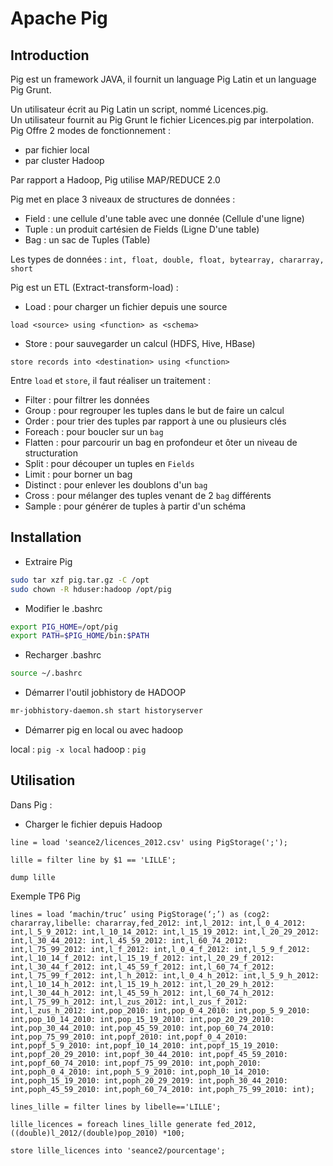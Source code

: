 # Apache Pig

## Introduction

Pig est un framework JAVA, il fournit un language Pig Latin et un language Pig Grunt.

Un utilisateur écrit au Pig Latin un script, nommé Licences.pig.  
Un utilisateur fournit au Pig Grunt le fichier Licences.pig par interpolation.  
Pig Offre 2 modes de fonctionnement :

* par fichier local
* par cluster Hadoop

Par rapport a Hadoop, Pig utilise MAP/REDUCE 2.0

Pig met en place 3 niveaux de structures de données :

* Field : une cellule d'une table avec une donnée (Cellule d'une ligne)
* Tuple : un produit cartésien de Fields (Ligne D'une table)
* Bag : un sac de Tuples (Table)

Les types de données : `int, float, double, float, bytearray, chararray, short`

Pig est un ETL (Extract-transform-load) :

* Load : pour charger un fichier depuis une source

`load <source> using <function> as <schema>`

* Store : pour sauvegarder un calcul (HDFS, Hive, HBase)

`store records into <destination> using <function>`

Entre `load` et `store`, il faut réaliser un traitement :

* Filter : pour filtrer les données
* Group : pour regrouper les tuples dans le but de faire un calcul
* Order : pour trier des tuples par rapport à une ou plusieurs clés
* Foreach : pour boucler sur un `bag`
* Flatten : pour parcourir un bag en profondeur et ôter un niveau de structuration
* Split : pour découper un tuples en `Fields`
* Limit : pour borner un bag
* Distinct : pour enlever les doublons d'un `bag`
* Cross : pour mélanger des tuples venant de 2 `bag` différents
* Sample : pour générer de tuples à partir d'un schéma

## Installation

* Extraire Pig

```sh
sudo tar xzf pig.tar.gz -C /opt
sudo chown -R hduser:hadoop /opt/pig
```

* Modifier le .bashrc

```sh
export PIG_HOME=/opt/pig
export PATH=$PIG_HOME/bin:$PATH
```

* Recharger .bashrc

```sh
source ~/.bashrc
```

* Démarrer l'outil jobhistory de HADOOP

```sh
mr-jobhistory-daemon.sh start historyserver
```

* Démarrer pig en local ou avec hadoop

local : `pig -x local`
hadoop : `pig`

## Utilisation

Dans Pig :

* Charger le fichier depuis Hadoop

```
line = load 'seance2/licences_2012.csv' using PigStorage(';');

lille = filter line by $1 == 'LILLE';

dump lille
```


Exemple TP6 Pig

```
lines = load ‘machin/truc’ using PigStorage(‘;’) as (cog2: chararray,libelle: chararray,fed_2012: int,l_2012: int,l_0_4_2012: int,l_5_9_2012: int,l_10_14_2012: int,l_15_19_2012: int,l_20_29_2012: int,l_30_44_2012: int,l_45_59_2012: int,l_60_74_2012: int,l_75_99_2012: int,l_f_2012: int,l_0_4_f_2012: int,l_5_9_f_2012: int,l_10_14_f_2012: int,l_15_19_f_2012: int,l_20_29_f_2012: int,l_30_44_f_2012: int,l_45_59_f_2012: int,l_60_74_f_2012: int,l_75_99_f_2012: int,l_h_2012: int,l_0_4_h_2012: int,l_5_9_h_2012: int,l_10_14_h_2012: int,l_15_19_h_2012: int,l_20_29_h_2012: int,l_30_44_h_2012: int,l_45_59_h_2012: int,l_60_74_h_2012: int,l_75_99_h_2012: int,l_zus_2012: int,l_zus_f_2012: int,l_zus_h_2012: int,pop_2010: int,pop_0_4_2010: int,pop_5_9_2010: int,pop_10_14_2010: int,pop_15_19_2010: int,pop_20_29_2010: int,pop_30_44_2010: int,pop_45_59_2010: int,pop_60_74_2010: int,pop_75_99_2010: int,popf_2010: int,popf_0_4_2010: int,popf_5_9_2010: int,popf_10_14_2010: int,popf_15_19_2010: int,popf_20_29_2010: int,popf_30_44_2010: int,popf_45_59_2010: int,popf_60_74_2010: int,popf_75_99_2010: int,poph_2010: int,poph_0_4_2010: int,poph_5_9_2010: int,poph_10_14_2010: int,poph_15_19_2010: int,poph_20_29_2019: int,poph_30_44_2010: int,poph_45_59_2010: int,poph_60_74_2010: int,poph_75_99_2010: int);

lines_lille = filter lines by libelle=='LILLE';

lille_licences = foreach lines_lille generate fed_2012, ((double)l_2012/(double)pop_2010) *100;

store lille_licences into 'seance2/pourcentage';
```
